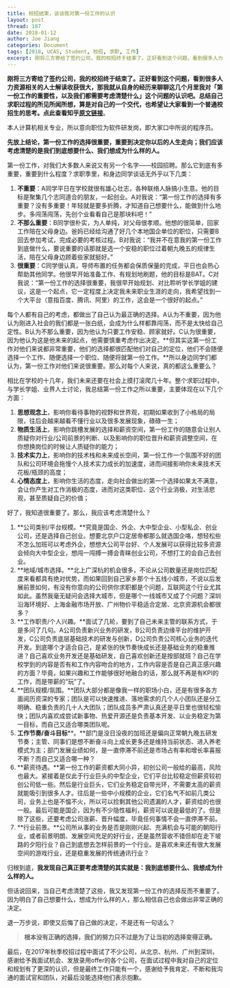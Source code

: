```yaml
---
title: 校招结束，谈谈我对第一份工作的认识
layout: post
thread: 187
date: 2018-01-12
author: Joe Jiang
categories: Document
tags: [2018, UCAS, Student, 校招, 求职, 工作]
excerpt: 刚将三方寄给了签约公司，我的校招终于结束了。正好看到这个问题，看到很多人力资源相关的人士解读收获很大，那我就从自身的经历来聊聊这几个月里我对「第一份工作的重要性，以及我们都需要考虑清楚什么」这个问题的认识吧。总结自己求职过程的所见所闻所想，算是对自己的一个交代，也希望让大家看到一个普通校招生的思考。
---
```



**刚将三方寄给了签约公司，我的校招终于结束了。**正好看到这个问题，看到很多人力资源相关的人士解读收获很大，那我就从自身的经历来聊聊这几个月里我对「第一份工作的重要性，以及我们都需要考虑清楚什么」这个问题的认识吧。总结自己求职过程的所见所闻所想，算是对自己的一个交代，也希望让大家看到一个普通校招生的思考。点此查看知乎**[原文链接](https://www.zhihu.com/question/20237863/answer/293963997)**。

本人计算机相关专业，所以意向职位为软件研发岗，即大家口中所说的程序员。

**先放上结论，第一份工作的选择很重要，重要到决定你以后的人生走向；我们应该考虑清楚的是我们到底想要什么、我们想成为什么样的人。**

第一份工作，对我们大多数人来说又有另一个名字——校园招聘。那么它到底有多重要，重要到什么程度？求职季里，和身边同学谈话无外乎以下几类：

1.  **不重要**：A同学平日在学校就很有雄心壮志，各种联络人脉搞小生意。他的目标是聚集几个志同道合的朋友，一起创业。A对我说：“第一份工作的选择有多重要？没有多重要！年轻就是要多折腾，才知道自己想要什么，能做到什么地步。多闯荡闯荡，先创个业看看自己是那块料吧！”
2.  **不那么重要**：B同学很朴实，为人单纯，对父母很孝顺。他想的很简单，回家工作陪在父母身边。爸妈已经给沟通了好几个本地国企单位的职位，只需要B回去参加考试，完成必要的考核过程。B对我说：“我并不在意我的第一份工作到底做什么，要说重要的话那就是选一个安稳的职位过着朝九晚五的规律生活，陪在父母身边顾着些家就挺好。”
3.  **很重要**：C同学很认真，导师布置的任务都会保质保量的完成，平日也会热心帮助其他同学。他很早开始准备工作、有规划地刷题，他的目标是BAT。C对我说：“第一份工作的选择很重要，我很早开始规划、对比聆听学长学姐的建议，这是一个起点，它一定程度上决定我未来职业生涯的走向，我希望找到一个大平台（意指百度、腾讯、阿里）的工作，这会是一个很好的起点。”

每个人都有自己的考虑，都做出了自己认为最正确的选择。A认为不重要，因为他认为刚进入社会的我们都是一张白纸，会成为什么样都靠闯荡，而不是太快给自己定性。B认为不那么重要，因为他认为只要工作安稳、顾家就好。C认为很重要，因为他认为这是他未来的起点，他需要慎重考虑作出决定。**但其实这第一份工作对他们来说都非常重要，他们的选择都很匹配他们对自己的定位，他们不会随便选择一个工作、随便选择一个职位、随便将就第一份工作。**所以身边同学们都认为，第一份工作对他们来说很重要。那么对每个人来说，真的都这么重要么？

相比在学校的十几年，我们未来还要在社会上摸打滚爬几十年。整个求职过程中，与学长学姐、业界人士讨论，我总结第一份工作之所以重要，主要体现在以下几个方面：

1.  **思想观念上**，影响你看待事物的视野和世界观，初期如果收到了小格局的局限，往后会越来越看不懂行业以及很多发展现象，碌碌一生；
2.  **物质生活上**，影响你跳槽发展的选择和薪资空间，第一份工作的随意会让别人质疑你对行业/公司前景的判断、以及影响你的职位晋升和薪资调整空间，在你想换岗位的时候让人质疑你的能力；
3.  **技术实力上**，影响你的技术栈和未来成长空间，第一份工作一个氛围不好的团队和公司环境会拖慢个人技术实力成长的加速度，进而间接影响你未来技术天花板/瓶颈的高度；
4.  **心情态度上**，影响你生活的态度，走向社会做出的第一个选择如果太不满意，会让你产生对工作消极的态度，进而对这类职位、这个行业消极，对生活悲观，甚至质疑自己的价值；

好了，我知道很重要了。那么，我应该考虑清楚什么？

1.  **公司类别/平台规模。**究竟是国企、外企、大中型企业、小型私企、创业公司，还是选择自己创业。想要北京户口定居帝都那么就选国企咯，想轻松些不怎么加班可以考虑外企，想想大公司平台好、个人发展可以获得比较多资源会倾向大中型企业，想闯一闯搏一搏会青睐创业公司，不想打工的会自己去创业。
2.  **地域/城市选择。**北上广深杭的机会很多，不论从公司数量还是岗位匹配度来看都具有绝对优势，而如果回到自己家乡那个十五线小城市，不说以后发展前景如何，有没有你意向的公司供你求职都是个问题，互联网这个行业尤其如此。虽然我毫无疑问会选择大城市，但是哪个一线城市又成了个问题？深圳沿海环境好、上海金融市场开放、广州物价平稳适合定居、北京资源机会都很多？
3.  **工作职责/个人兴趣。**面试了几轮，要到了自己未来主管的联系方式，于是多问了几句。A公司负责新兴业务的研发，B公司负责边缘平台的维护开发，C公司负责底层基础技术的研发与创新，D公司负责公司核心业务的迭代开发。到底哪个才适合自己，是紧张的快节奏快成长还是基础业务的稳重推进？自己喜欢业务开发还是基础研发，自己喜欢创新还是按部就班？自己在学校学到的内容是否有和工作内容吻合的地方，工作内容是否是自己真正感兴趣的方面？毕竟，如果兴趣和工作能够很好地融合的话，那么就不再是有KPI的工作，而是带薪的“玩”了。
4.  **团队规模/氛围。**团队大部分都是像我一样的职场小白，还是有很多各方面阅历资深的专家；团队是可以快速推进、落地需求的几个人小团队还是分工明确、稳重负责的几十人大团队；团队成员多严肃认真还是平日里也很轻松愉快；团队内喜欢成尝试新事物、热爱开源还是负责基本开发、以业务稳定为第一目标，而自己又适合哪类团队呢。
5.  **工作节奏/奋斗目标****。**部门是没日没夜的加班还是偏向正常朝九晚五研发节奏；主管、同事们是想不断奋斗向上成长更多还是维持当前状态、进入养老模式为主；部门发展业绩如何，是一直停滞不前还是市场占有率和增长率喜报不断？而自己又适合哪一种？
6.  **薪资待遇。**第一份工作的薪资都大同小异，初创公司一般给的最高，风险也最大。紧接着是仅此于行业巨头的中型企业，它们平台比较稳定但薪资较初创公司低一些。然后是行业巨头，它们业务稳定自带光环，不需要太高的薪资就能吸引到很多人才。往后是一些中小规模的企业，它们名气不如前几类公司，业务上也是不愠不火，所以可以捡剩其他公司遗漏的人才，薪资给的也很一般。最后可能是国企，因为有不少隐性福利，薪资可以说是最低的了。但是除了这些，还要考虑公司涨薪、晋升幅度，毕竟任何事情不会一直停滞不前。
7.  **行业前景。**公司所从事的业务是否是刚刚兴起、充满机会与可能的朝阳行业，或者前景明朗、发展空间充足的好行业，还是虽然营收不错但却在走下坡路的夕阳行业？自己到底想去怎样前景的一个行业。是喜欢未来还有很大发展空间的游戏行业，还是稳重发展的传统通讯行业？

归根到底，**我发现自己真正要考虑清楚的其实就是：我到底想要什么、我想成为什么样的人。**

但话说回来，当自己考虑清楚了这些，我又发现第一份工作的选择反而不重要了。因为明白了自己想要什么，想成为什么样的人，那么相信自己也会做出非常正确的决定。

退一万步说，即使又后悔了自己做的决定，不是还有一句话么？

> **根本没有正确的选择，我们的努力只不过是为了让当初的选择变得正确。**

最后，在2017年秋季校招过程中面试了不少公司，从北京、杭州、广州到深圳，感谢给予我面试机会、发放录用offer的各个公司，在面试过程中我对自己的定位和规划有了更深的认识，但是最终工作只能有一个，感谢给予我肯定、不断和我沟通的面试官和团队，对最后没能选择他们表示抱歉。